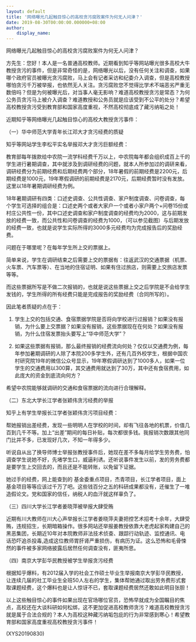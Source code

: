 ```yaml
---
layout: default
title: '网络曝光几起触目惊心的高校贪污腐败案件为何无人问津？'
date: 2019-08-30T00:00:00.000000+08:00
author:
    display_name: 
---
```


网络曝光几起触目惊心的高校贪污腐败案件为何无人问津？

方先生：您好！本人是一名普通高校教师。近期看到知乎等网站曝光很多高校大牛教授贪污的事件，但是非常奇怪的是，网络曝光以后，没有任何关注和调查，如果哪个政府官员被曝光贪污腐败，马上会有记者采访和纪委介入调查，但是高校教授哪怕贪污千万被举报，也依然无人关注。贪污腐败您不觉得比学术不端恶劣严重无数倍吗？但是为何被曝光后，对当事人毫无影响？难道高校教授贪污是常态？为何公务员贪污马上被介入调查？难道教授和公务员就是应该受到不公平的处分？希望高校教授贪污受到教育部和国家高度重视，不然高校彻底成了藏污纳垢之处！

近期知乎等网络曝光几起触目惊心的高校大教授贪污事件：

（一）华中师范大学青年长江邓大才贪污经费的质疑

知乎等网站学生李松平实名举报邓大才贪污巨额经费：

教育部每年拨款给中农院一流学科经费千万以上，中农院每年都会组织成百上千的学生进行暑期调查，其中就涉及到调研经费的问题，就本人所参加过的调研来看，调研经费分为前期经费和后期经费两个部分，18年暑假的前期经费是2200元，后期经费是1000元，19年寒假调研的前期经费是2170元，后期经费暂时没有发放。这里以18年暑期调研经费为例。

18年暑期调研有四类：口述史调查、公共性调查、家户制度调查、问卷调查，每个学生可选择的组合是：口述史两个或者大家户一个或者小家户两个+问卷15份或村庄公共性一份，其中口述史调查和家户制度调查的经费均为2000，这与前期发放的经费一致，而公共性和问卷调查的经费为1000，（可以参见截图）与后期发放的经费一致，也就是说学生实际所得的3000多元经费均为完成报告后的奖励经费。

问题在于哪里呢？在每年学生所上交的票据上。

简单来说，学生在调研结束之后需要上交的票据有：往返武汉的交通票据（机票、火车票、汽车票等）、在当地的住宿证明、如果有住过旅店，则需要上交旅店发票等等。

而这些票据所写是不做二次报销的，也就是说这些票据上交之后学院是不会给学生发钱的，学生所得的所有经费只能是完成报告的奖励经费（合同所写的）。

因此笔者质疑的点在于：

1. 学生上交的包括交通、食宿票据学院是否将向学校进行过报销？如果没有报销，为什么要上交票据？如果没有报销，这些票据现在在何处？如果没有报销，为什么住宿发票抬头要写上“华中师范大学”？

2. 如果这些票据有报销，那么最终报销的经费流向何处？仅仅以交通费为例，每年参加暑期调研的人除了本院200多学生外，还有几百外校学生，根据中国农村研究院19年的微信公众号显示，19年寒假调研达到了1000多人，如果一位学生的交通费用以300算，其交通费用就达到了30万，其中还有食宿费用，如此庞大的资金到底流向何方？

希望中农院能够就调研的交通和食宿票据的流向进行合理解释。

（二）东北大学长江学者张颖伟贪污经费的举报

知乎上有学生举报长江学者张颖伟贪污项目经费：

帮她报销出差经费，发现一些明明人在学校的时间，却有飞往各地的机票，价值几百到几千不等。加上“出差”期间的每日补贴，每次都很多钱。我报销次数跟其他同门比并不多，已发现好几次，不知一年得多少。

听说自从出了换导师博士举报张教授事件后，她现在差不多每月给学生劳务费，怕调查学生说她不好，先堵学生口，威逼利诱。还听说事件发生以前，发的劳务费都是要学生上交回去的，而且还是不能转账，以免留下证据。

她过手的经费，网上能查到的 基金委重点项目，杰青项目，长江学者项目，面上基金项目等等应该过千万了吧。这些钱百分之五的科研成果都没有，还催生了一堆造假论文。党和国家的信任，纳税人的血汗就这样辜负了。

（三）四川大学长江学者姜晓萍被举报大肆受贿

近期有川大教师在川大心声举报长江学者姜晓萍夫妻把控艺术招考十余年，大肆受贿，违规招生，长期暗箱操作。很多网站还举报姜教授依靠大老虎起家构建自己的黑恶集团，长期近10年对本院教师非法技术侦查、跟踪行动轨迹、监控通讯、电话恐吓追杀投毒,造成这位教师胃肝肾严重损伤，有病历为证。这么恐怖和毛骨悚然的事件被多家网络披露后居然任何调查没有，匪夷所思。

（四）南京大学彭华民教授被学生举报贪污经费

根据知乎爆料，有2012届入学的社会工作硕士毕业生举报南京大学彭华民教授，让连续几届的社工毕业生全班50人左右的学生，集体帮她通过取出劳务费形式套取课题经费，这个爆料也是让人惊讶不已，套取课题经费居然还敢如此明目张胆！

以上这些触目惊心的事件如果出现在官场哪位官员，恐怖早就成为全国瞩目的焦点，高校还在大谈科研如何松绑，这不更加促进高校教师贪污？难道高校教授贪污就是属于合法合规的？本人为高校这种藏污纳垢包庇的行为非常感到寒心！希望教育部和国家高度重视高校教授贪污事件！

(XYS20190830)


